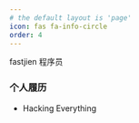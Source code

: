 ```yaml
---
# the default layout is 'page'
icon: fas fa-info-circle
order: 4
---
```


fastjien 程序员

### 个人履历

* Hacking Everything



